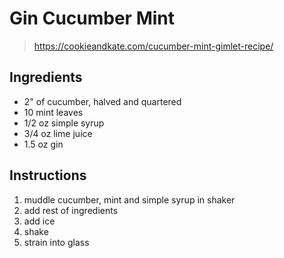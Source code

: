# Gin Cucumber Mint

> https://cookieandkate.com/cucumber-mint-gimlet-recipe/

## Ingredients

 * 2" of cucumber, halved and quartered
 * 10 mint leaves
 * 1/2 oz simple syrup
 * 3/4 oz lime juice
 * 1.5 oz gin

## Instructions

 1. muddle cucumber, mint and simple syrup in shaker
 2. add rest of ingredients
 3. add ice
 4. shake
 5. strain into glass
